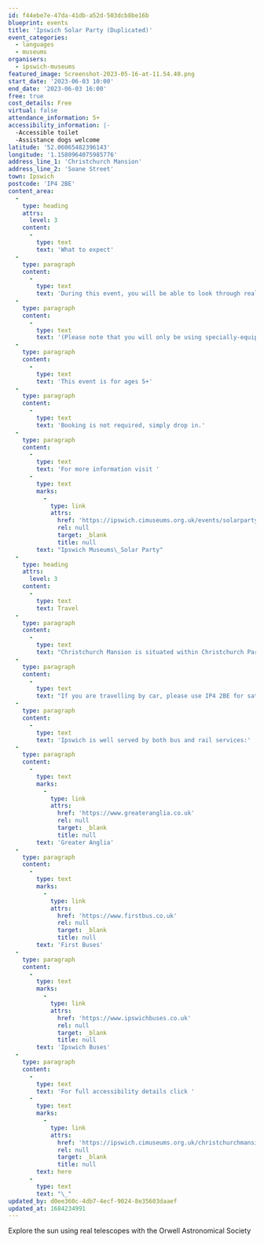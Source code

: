 ```yaml
---
id: f44ebe7e-47da-41db-a52d-503dcb8be16b
blueprint: events
title: 'Ipswich Solar Party (Duplicated)'
event_categories:
  - languages
  - museums
organisers:
  - ipswich-museums
featured_image: Screenshot-2023-05-16-at-11.54.40.png
start_date: '2023-06-03 10:00'
end_date: '2023-06-03 16:00'
free: true
cost_details: Free
virtual: false
attendance_information: 5+
accessibility_information: |-
  -Accessible toilet
  -Assistance dogs welcome
latitude: '52.06065482396143'
longitude: '1.1580964075985776'
address_line_1: 'Christchurch Mansion'
address_line_2: 'Soane Street'
town: Ipswich
postcode: 'IP4 2BE'
content_area:
  -
    type: heading
    attrs:
      level: 3
    content:
      -
        type: text
        text: 'What to expect'
  -
    type: paragraph
    content:
      -
        type: text
        text: 'During this event, you will be able to look through real telescopes and other equipment to explore our star – the Sun. You will be joined by experts from the Orwell Astronomical Society who will astound you with their knowledge and equipment.'
  -
    type: paragraph
    content:
      -
        type: text
        text: '(Please note that you will only be using specially-equipped telescopes to safely look at the Sun.)'
  -
    type: paragraph
    content:
      -
        type: text
        text: 'This event is for ages 5+'
  -
    type: paragraph
    content:
      -
        type: text
        text: 'Booking is not required, simply drop in.'
  -
    type: paragraph
    content:
      -
        type: text
        text: 'For more information visit '
      -
        type: text
        marks:
          -
            type: link
            attrs:
              href: 'https://ipswich.cimuseums.org.uk/events/solarparty/'
              rel: null
              target: _blank
              title: null
        text: "Ipswich Museums\_Solar Party"
  -
    type: heading
    attrs:
      level: 3
    content:
      -
        type: text
        text: Travel
  -
    type: paragraph
    content:
      -
        type: text
        text: "Christchurch Mansion is situated within Christchurch Park in the heart of\_Ipswich.\_"
  -
    type: paragraph
    content:
      -
        type: text
        text: "If you are travelling by car, please use IP4 2BE for sat navs.\_The closest car park\_is\_William Street\_(IP1 3HX) or Crown carpark (IP1 3HS), where Blue badge holders can park for free for up to 3 hours."
  -
    type: paragraph
    content:
      -
        type: text
        text: 'Ipswich is well served by both bus and rail services:'
  -
    type: paragraph
    content:
      -
        type: text
        marks:
          -
            type: link
            attrs:
              href: 'https://www.greateranglia.co.uk'
              rel: null
              target: _blank
              title: null
        text: 'Greater Anglia'
  -
    type: paragraph
    content:
      -
        type: text
        marks:
          -
            type: link
            attrs:
              href: 'https://www.firstbus.co.uk'
              rel: null
              target: _blank
              title: null
        text: 'First Buses'
  -
    type: paragraph
    content:
      -
        type: text
        marks:
          -
            type: link
            attrs:
              href: 'https://www.ipswichbuses.co.uk'
              rel: null
              target: _blank
              title: null
        text: 'Ipswich Buses'
  -
    type: paragraph
    content:
      -
        type: text
        text: 'For full accessibility details click '
      -
        type: text
        marks:
          -
            type: link
            attrs:
              href: 'https://ipswich.cimuseums.org.uk/christchurchmansionaccess/'
              rel: null
              target: _blank
              title: null
        text: here
      -
        type: text
        text: "\_"
updated_by: d0ee360c-4db7-4ecf-9024-8e35603daaef
updated_at: 1684234991
---
```

Explore the sun using real telescopes with the Orwell Astronomical Society